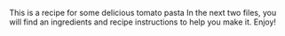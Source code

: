This is a recipe for some delicious tomato pasta
In the next two files, you will find an ingredients and recipe instructions to help you make it.
Enjoy!
